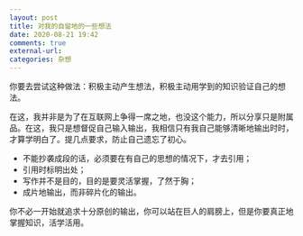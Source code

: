 ```yaml
---
layout: post
title: 对我的自留地的一些想法
date: 2020-08-21 19:42
comments: true
external-url:
categories: 杂想
---
```


你要去尝试这种做法：积极主动产生想法，积极主动用学到的知识验证自己的想法。

在这，我并非是为了在互联网上争得一席之地，也没这个能力，所以分享只是附属品。在这，我只是想督促自己输入输出，我相信只有我自己能够清晰地输出时时，才算学明白了。提几点要求，防止自己遗忘了初心。

- 不能抄袭成段的话，必须要在有自己的思想的情况下，才去引用；
- 引用时标明出处；
- 写作并不是目的，目的是要灵活掌握，了然于胸；
- 成片地输出，而非碎片化的输出。

你不必一开始就追求十分原创的输出，你可以站在巨人的肩膀上，但是你要真正地掌握知识，活学活用。
